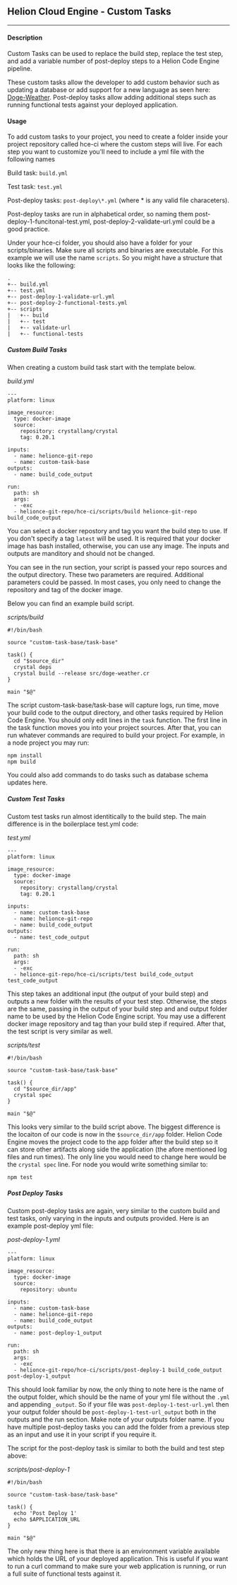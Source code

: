 ## Helion Cloud Engine - Custom Tasks
___

#### Description

Custom Tasks can be used to replace the build step, replace the test step, and add a variable number of post-deploy steps to a Helion Code Engine pipeline. 

These custom tasks allow the developer to add custom behavior such as updating a database or add support for a new language as seen here: [Doge-Weather](https://github.com/gregarcara/doge-weather). Post-deploy tasks allow adding additional steps such as running functional tests against your deployed application.

#### Usage

To add custom tasks to your project, you need to create a folder inside your project repository called hce-ci where the custom steps will live. For each step you want to customize you'll need to include a yml file with the following names

Build task: `build.yml`

Test task: `test.yml`

Post-deploy tasks: `post-deploy\*.yml` (where \* is any valid file characeters).

Post-deploy tasks are run in alphabetical order, so naming them post-deploy-1-funcitonal-test.yml, post-deploy-2-validate-url.yml could be a good practice.

Under your hce-ci folder, you should also have a folder for your scripts/binaries. Make sure all scripts and binaries are executable. For this example we will use the name `scripts`. So you might have a structure that looks like the following:

```
.
+-- build.yml
+-- test.yml
+-- post-deploy-1-validate-url.yml
+-- post-deploy-2-functional-tests.yml
+-- scripts
|   +-- build
|   +-- test
|   +-- validate-url
|   +-- functional-tests
```


##### Custom Build Tasks
When creating a custom build task start with the template below.

*build.yml*
```
---
platform: linux

image_resource:
  type: docker-image
  source:
    repository: crystallang/crystal
    tag: 0.20.1

inputs:
  - name: helionce-git-repo
  - name: custom-task-base
outputs:
  - name: build_code_output

run:
  path: sh
  args:
  - -exc
  - helionce-git-repo/hce-ci/scripts/build helionce-git-repo build_code_output
```

You can select a docker repostory and tag you want the build step to use. If you don't specify a tag `latest` will be used. It is required that your docker image has bash installed, otherwise, you can use any image. The inputs and outputs are manditory and should not be changed.

You can see in the run section, your script is passed your repo sources and the output directory. These two parameters are required. Additional parameters could be passed. In most cases, you only need to change the repository and tag of the docker image.

Below you can find an example build script.

*scripts/build*
```
#!/bin/bash

source "custom-task-base/task-base"

task() {
  cd "$source_dir"
  crystal deps
  crystal build --release src/doge-weather.cr
}

main "$@"
```

The script custom-task-base/task-base will capture logs, run time, move your build code to the output directory, and other tasks required by Helion Code Engine. You should only edit lines in the `task` function. The first line in the task function moves you into your project sources. After that, you can run whatever commands are required to build your project. For example, in a node project you may run:

```
npm install
npm build
```

You could also add commands to do tasks such as database schema updates here.

##### Custom Test Tasks

Custom test tasks run almost identitically to the build step. The main difference is in the boilerplace test.yml code:

*test.yml*
```
---
platform: linux

image_resource:
  type: docker-image
  source:
    repository: crystallang/crystal
    tag: 0.20.1

inputs:
  - name: custom-task-base
  - name: helionce-git-repo
  - name: build_code_output
outputs:
  - name: test_code_output

run:
  path: sh
  args:
  - -exc
  - helionce-git-repo/hce-ci/scripts/test build_code_output test_code_output
```

This step takes an additional input (the output of your build step) and outputs a new folder with the results of your test step. Otherwise, the steps are the same, passing in the output of your build step and and output folder name to be used by the Helion Code Engine script. You may use a different docker image repository and tag than your build step if required. After that, the test script is very similar as well.

*scripts/test*
```
#!/bin/bash

source "custom-task-base/task-base"

task() {
  cd "$source_dir/app"
  crystal spec
}

main "$@"
```

This looks very similar to the build script above. The biggest difference is the locaiton of our code is now in the `$source_dir/app` folder. Helion Code Engine moves the project code to the app folder after the build step so it can store other artifacts along side the application (the afore mentioned log files and run times). The only line you would need to change here would be the `crystal spec` line. For node you would write something similar to:
```
npm test
```

##### Post Deploy Tasks

Custom post-deploy tasks are again, very similar to the custom build and test tasks, only varying in the inputs and outputs provided. Here is an example post-deploy yml file:

*post-deploy-1.yml*
```
---
platform: linux

image_resource:
  type: docker-image
  source:
    repository: ubuntu

inputs:
  - name: custom-task-base
  - name: helionce-git-repo
  - name: build_code_output
outputs:
  - name: post-deploy-1_output

run:
  path: sh
  args:
  - -exc
  - helionce-git-repo/hce-ci/scripts/post-deploy-1 build_code_output post-deploy-1_output
```

This should look familiar by now, the only thing to note here is the name of the output folder, which should be the name of your yml file without the `.yml` and appending `_output`. So if your file was `post-deploy-1-test-url.yml` then your output folder should be `post-deploy-1-test-url_output` both in the outputs and the run section. Make note of your outputs folder name. If you have multiple post-deploy tasks you can add the folder from a previous step as an input and use it in your script if you require it.

The script for the post-deploy task is similar to both the build and test step above:

*scripts/post-deploy-1*
```
#!/bin/bash

source "custom-task-base/task-base"

task() {
  echo 'Post Deploy 1'
  echo $APPLICATION_URL
}

main "$@"
```

The only new thing here is that there is an environment variable available which holds the URL of your deployed application. This is useful if you want to run a curl command to make sure your web application is running, or run a full suite of functional tests against it.
